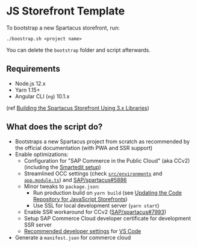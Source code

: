 # JS Storefront Template

To bootstrap a new Spartacus storefront, run:

```
./boostrap.sh <project name>
```

You can delete the `bootstrap` folder and script afterwards.

## Requirements

- Node.js 12.x
- Yarn 1.15+
- Angular CLI (`ng`) 10.1.x

(ref [Building the Spartacus Storefront Using 3.x Libraries][libraries])

[libraries]: https://sap.github.io/spartacus-docs/building-the-spartacus-storefront-from-libraries/#front-end-development-requirements

## What does the script do?

- Bootstraps a new Spartacus project from scratch as recommended by the official documentation (with PWA and SSR support)
- Enable optimizations:
  - Configuration for "SAP Commerce in the Public Cloud" (aka CCv2) (including the [Smartedit setup][smartedit])
  - Streamlined OCC settings (check [`src/environments`](src/environments) and [`app.module.ts`](src/app/app.module.ts#L10-L17)) and [SAP/spartacus#5886][issue]
  - Minor tweaks to `package.json`:
    - Run production build on `yarn build` (see [Updating the Code Repository for JavaScript Storefronts][build])
    - Use SSL for local development server (`yarn start`)
  - Enable SSR workaround for CCv2 ([SAP/spartacus#7993](https://github.com/SAP/spartacus/issues/7993))
  - Setup SAP Commerce Cloud developer certificate for development SSR server
  - [Recommended developer settings][developer] for [VS Code][code]
- Generate a `manifest.json` for commerce cloud

[spartacus]: https://github.com/SAP/cloud-commerce-spartacus-storefront
[developer]: https://sap.github.io/cloud-commerce-spartacus-storefront-docs/recommended-development-environment/
[code]: https://code.visualstudio.com/
[build]: https://help.sap.com/viewer/b2f400d4c0414461a4bb7e115dccd779/LATEST/en-US/63577f67a67347bf9f4765a5385ead33.html
[smartedit]: https://sap.github.io/cloud-commerce-spartacus-storefront-docs/smartEdit-setup-instructions-for-spartacus/
[ssr]: https://sap.github.io/spartacus-docs/ssr-ccv2-issue-spartacus-version-2/
[issue]: https://github.com/SAP/spartacus/issues/5886
